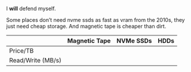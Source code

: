 I **will** defend myself.

Some places don’t need nvme ssds as fast as vram from the 2010s, they just need cheap storage. And magnetic tape is cheaper than dirt.


|                   | Magnetic Tape | NVMe SSDs | HDDs |
| ----------------- | ------------- | --------- | ---- |
| Price/TB          |               |           |      |
| Read/Write (MB/s) |               |           |      |
